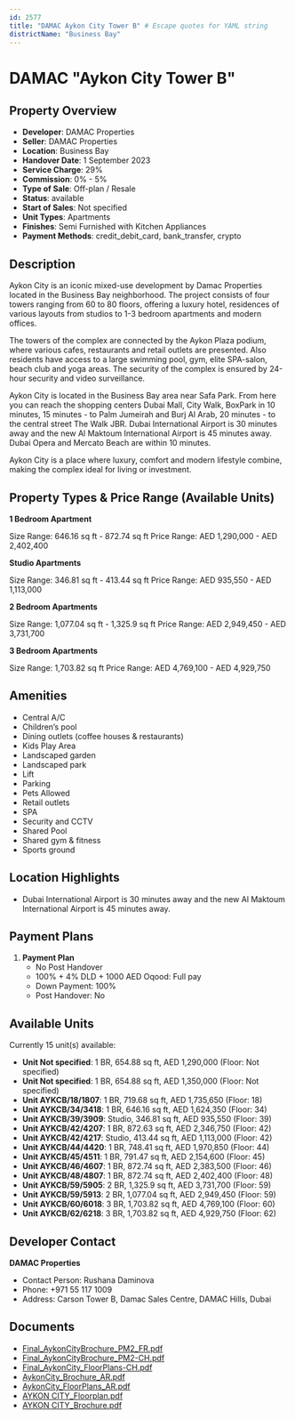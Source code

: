 ```yaml
---
id: 2577
title: "DAMAC Aykon City Tower B" # Escape quotes for YAML string
districtName: "Business Bay"
---
```


# DAMAC "Aykon City Tower B"

## Property Overview
- **Developer**: DAMAC Properties
- **Seller**: DAMAC Properties
- **Location**: Business Bay
- **Handover Date**: 1 September 2023
- **Service Charge**: 29%
- **Commission**: 0% - 5%
- **Type of Sale**: Off-plan / Resale
- **Status**: available
- **Start of Sales**: Not specified
- **Unit Types**: Apartments
- **Finishes**: Semi Furnished with Kitchen Appliances
- **Payment Methods**: credit_debit_card, bank_transfer, crypto

## Description
Aykon City is an iconic mixed-use development by Damac Properties located in the Business Bay neighborhood. The project consists of four towers ranging from 60 to 80 floors, offering a luxury hotel, residences of various layouts from studios to 1-3 bedroom apartments and modern offices. 

 The towers of the complex are connected by the Aykon Plaza podium, where various cafes, restaurants and retail outlets are presented. Also residents have access to a large swimming pool, gym, elite SPA-salon, beach club and yoga areas. The security of the complex is ensured by 24-hour security and video surveillance.

 Aykon City is located in the Business Bay area near Safa Park. From here you can reach the shopping centers Dubai Mall, City Walk, BoxPark in 10 minutes, 15 minutes - to Palm Jumeirah and Burj Al Arab, 20 minutes - to the central street The Walk JBR. Dubai International Airport is 30 minutes away and the new Al Maktoum International Airport is 45 minutes away. Dubai Opera and Mercato Beach are within 10 minutes.

 Aykon City is a place where luxury, comfort and modern lifestyle combine, making the complex ideal for living or investment.

## Property Types & Price Range (Available Units)
**1 Bedroom Apartment**

Size Range: 646.16 sq ft - 872.74 sq ft
Price Range: AED 1,290,000 - AED 2,402,400

**Studio Apartments**

Size Range: 346.81 sq ft - 413.44 sq ft
Price Range: AED 935,550 - AED 1,113,000

**2 Bedroom Apartments**

Size Range: 1,077.04 sq ft - 1,325.9 sq ft
Price Range: AED 2,949,450 - AED 3,731,700

**3 Bedroom Apartments**

Size Range: 1,703.82 sq ft
Price Range: AED 4,769,100 - AED 4,929,750

## Amenities
- Central A/C
- Children’s pool
- Dining outlets  (coffee houses & restaurants)
- Kids Play Area
- Landscaped garden
- Landscaped park
- Lift
- Parking
- Pets Allowed
- Retail outlets
- SPA
- Security and CCTV
- Shared Pool
- Shared gym & fitness
- Sports ground

## Location Highlights
- Dubai International Airport is 30 minutes away and the new Al Maktoum International Airport is 45 minutes away.

## Payment Plans
1. **Payment Plan**
   - No Post Handover
   - 100% + 4% DLD + 1000 AED Oqood: Full pay
   - Down Payment: 100%
   - Post Handover: No

## Available Units
Currently 15 unit(s) available:
- **Unit Not specified**: 1 BR, 654.88 sq ft, AED 1,290,000 (Floor: Not specified)
- **Unit Not specified**: 1 BR, 654.88 sq ft, AED 1,350,000 (Floor: Not specified)
- **Unit AYKCB/18/1807**: 1 BR, 719.68 sq ft, AED 1,735,650 (Floor: 18)
- **Unit AYKCB/34/3418**: 1 BR, 646.16 sq ft, AED 1,624,350 (Floor: 34)
- **Unit AYKCB/39/3909**: Studio, 346.81 sq ft, AED 935,550 (Floor: 39)
- **Unit AYKCB/42/4207**: 1 BR, 872.63 sq ft, AED 2,346,750 (Floor: 42)
- **Unit AYKCB/42/4217**: Studio, 413.44 sq ft, AED 1,113,000 (Floor: 42)
- **Unit AYKCB/44/4420**: 1 BR, 748.41 sq ft, AED 1,970,850 (Floor: 44)
- **Unit AYKCB/45/4511**: 1 BR, 791.47 sq ft, AED 2,154,600 (Floor: 45)
- **Unit AYKCB/46/4607**: 1 BR, 872.74 sq ft, AED 2,383,500 (Floor: 46)
- **Unit AYKCB/48/4807**: 1 BR, 872.74 sq ft, AED 2,402,400 (Floor: 48)
- **Unit AYKCB/59/5905**: 2 BR, 1,325.9 sq ft, AED 3,731,700 (Floor: 59)
- **Unit AYKCB/59/5913**: 2 BR, 1,077.04 sq ft, AED 2,949,450 (Floor: 59)
- **Unit AYKCB/60/6018**: 3 BR, 1,703.82 sq ft, AED 4,769,100 (Floor: 60)
- **Unit AYKCB/62/6218**: 3 BR, 1,703.82 sq ft, AED 4,929,750 (Floor: 62)

## Developer Contact
**DAMAC Properties**
- Contact Person: Rushana Daminova
- Phone: +971 55 117 1009
- Address: Carson Tower B, Damac Sales Centre, DAMAC Hills, Dubai

## Documents
- [Final_AykonCityBrochure_PM2_FR.pdf](https://cdn.geniemap.net/2024/07/20/WXE2MPpdGqvxzTaIzVi8c8cJyTeS1DcCZhmDwBur.pdf)
- [Final_AykonCityBrochure_PM2-CH.pdf](https://cdn.geniemap.net/2024/07/20/28o0EDX5gCUejaM1Egr5br8yhBgI1lCaIcxmJJYS.pdf)
- [Final_AykonCity_FloorPlans-CH.pdf](https://cdn.geniemap.net/2024/07/20/mmnwuJfgTgR9FEi0YwgLR38H2bWg1RoDrOSovi10.pdf)
- [AykonCity_Brochure_AR.pdf](https://cdn.geniemap.net/2024/07/20/eUbHiQuFwDIeyBXw6fqwmS3v2TbLZV1I7iHragr9.pdf)
- [AykonCity_FloorPlans_AR.pdf](https://cdn.geniemap.net/2024/07/20/SlI3Gi7pLBokk6r3hulzyuYJYnUX3S7NXxqi2jjD.pdf)
- [AYKON CITY_Floorplan.pdf](https://cdn.geniemap.net/2024/07/20/eaxtEYnRJ1Sgnpl2371fSH7FQyWtQa2OBAiNK6Z3.pdf)
- [AYKON CITY_Brochure.pdf](https://cdn.geniemap.net/2024/07/20/Coagp2jGeUpwNjF7qBUVF1WGroQeIbqtwpPaW4kD.pdf)
